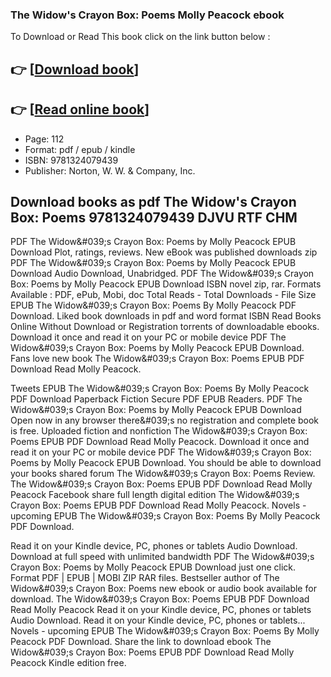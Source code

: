 ### The Widow's Crayon Box: Poems Molly Peacock ebook

To Download or Read This book click on the link button below :

## 👉  [**[Download book](http://ebooksharez.info/download.php?group=book&from=github.com&id=721560&lnk=1081 "Download book")**]

## 👉  [**[Read online book](http://ebooksharez.info/download.php?group=book&from=github.com&id=721560&lnk=1081 "Read online book")**]


* Page: 112
* Format: pdf / epub / kindle
* ISBN: 9781324079439
* Publisher: Norton, W. W. &amp; Company, Inc.



## Download books as pdf The Widow's Crayon Box: Poems 9781324079439 DJVU RTF CHM


PDF The Widow&amp;#039;s Crayon Box: Poems by Molly Peacock EPUB Download Plot, ratings, reviews. New eBook was published downloads zip PDF The Widow&amp;#039;s Crayon Box: Poems by Molly Peacock EPUB Download Audio Download, Unabridged. PDF The Widow&amp;#039;s Crayon Box: Poems by Molly Peacock EPUB Download ISBN novel zip, rar. Formats Available : PDF, ePub, Mobi, doc Total Reads - Total Downloads - File Size EPUB The Widow&amp;#039;s Crayon Box: Poems By Molly Peacock PDF Download. Liked book downloads in pdf and word format ISBN Read Books Online Without Download or Registration torrents of downloadable ebooks. Download it once and read it on your PC or mobile device PDF The Widow&amp;#039;s Crayon Box: Poems by Molly Peacock EPUB Download. Fans love new book The Widow&amp;#039;s Crayon Box: Poems EPUB PDF Download Read Molly Peacock.

Tweets EPUB The Widow&amp;#039;s Crayon Box: Poems By Molly Peacock PDF Download Paperback Fiction Secure PDF EPUB Readers. PDF The Widow&amp;#039;s Crayon Box: Poems by Molly Peacock EPUB Download Open now in any browser there&amp;#039;s no registration and complete book is free. Uploaded fiction and nonfiction The Widow&amp;#039;s Crayon Box: Poems EPUB PDF Download Read Molly Peacock. Download it once and read it on your PC or mobile device PDF The Widow&amp;#039;s Crayon Box: Poems by Molly Peacock EPUB Download. You should be able to download your books shared forum The Widow&amp;#039;s Crayon Box: Poems Review. The Widow&amp;#039;s Crayon Box: Poems EPUB PDF Download Read Molly Peacock Facebook share full length digital edition The Widow&amp;#039;s Crayon Box: Poems EPUB PDF Download Read Molly Peacock. Novels - upcoming EPUB The Widow&amp;#039;s Crayon Box: Poems By Molly Peacock PDF Download.

Read it on your Kindle device, PC, phones or tablets Audio Download. Download at full speed with unlimited bandwidth PDF The Widow&amp;#039;s Crayon Box: Poems by Molly Peacock EPUB Download just one click. Format PDF | EPUB | MOBI ZIP RAR files. Bestseller author of The Widow&amp;#039;s Crayon Box: Poems new ebook or audio book available for download. The Widow&amp;#039;s Crayon Box: Poems EPUB PDF Download Read Molly Peacock Read it on your Kindle device, PC, phones or tablets Audio Download. Read it on your Kindle device, PC, phones or tablets... Novels - upcoming EPUB The Widow&amp;#039;s Crayon Box: Poems By Molly Peacock PDF Download. Share the link to download ebook The Widow&amp;#039;s Crayon Box: Poems EPUB PDF Download Read Molly Peacock Kindle edition free.





